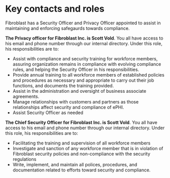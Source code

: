 # Key contacts and roles

Fibroblast has a Security Officer and Privacy Officer appointed to assist in maintaining and enforcing safegaurds towards compliance.

**The Privacy officer for Fibroblast Inc. is Scott Vold**. You all have access to his email and phone number through our internal directory. Under this role, his responsibilities are to:

- Assist with compliance and security training for workforce members, assuring organization remains in compliance with evolving compliance rules, and helping the Security Officer in his responsibilities.
- Provide annual training to all workforce members of established policies and procedures as necessary and appropriate to carry out their job functions, and documents the training provided.
- Assist in the administration and oversight of business associate agreements.
- Manage relationships with customers and partners as those relationships affect security and compliance of ePHI.
- Assist Security Officer as needed

**The Chief Security Officer for Fibroblast Inc. is Scott Vold**. You all have access to his email and phone number through our internal directory. Under this role, his responsibilities are to:

- Facilitating the training and supervision of all workforce members
- Investigate and sanction of any workforce member that is in violation of Fibroblast security policies and non-compliance with the security regulations
- Write, implement, and maintain all polices, procedures, and documentation related to efforts toward security and compliance.


